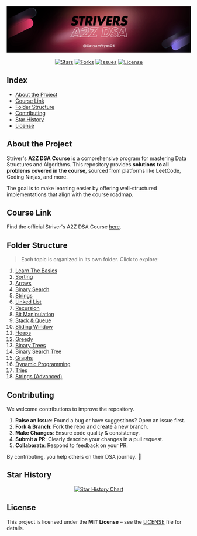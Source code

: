 ![Banner](./assets/banner.png)

<p align="center">
  <a href="https://github.com/SatyamVyas04/STRIVERS_A2Z_DSA/stargazers"><img src="https://img.shields.io/github/stars/SatyamVyas04/STRIVERS_A2Z_DSA?style=for-the-badge&logo=github" alt="Stars"/></a>
  <a href="https://github.com/SatyamVyas04/STRIVERS_A2Z_DSA/network/members"><img src="https://img.shields.io/github/forks/SatyamVyas04/STRIVERS_A2Z_DSA?style=for-the-badge&logo=github" alt="Forks"/></a>
  <a href="https://github.com/SatyamVyas04/STRIVERS_A2Z_DSA/issues"><img src="https://img.shields.io/github/issues/SatyamVyas04/STRIVERS_A2Z_DSA?style=for-the-badge&logo=github" alt="Issues"/></a>
  <a href="https://github.com/SatyamVyas04/STRIVERS_A2Z_DSA/blob/main/LICENSE"><img src="https://img.shields.io/github/license/SatyamVyas04/STRIVERS_A2Z_DSA?style=for-the-badge" alt="License"/></a>
</p>

## Index

- [About the Project](#about-the-project)
- [Course Link](#course-link)
- [Folder Structure](#folder-structure)
- [Contributing](#contributing)
- [Star History](#star-history)
- [License](#license)

## About the Project

Striver's **A2Z DSA Course** is a comprehensive program for mastering Data Structures and Algorithms.
This repository provides **solutions to all problems covered in the course**, sourced from platforms like LeetCode, Coding Ninjas, and more.

The goal is to make learning easier by offering well-structured implementations that align with the course roadmap.

## Course Link

Find the official Striver's A2Z DSA Course [here](https://takeuforward.org/strivers-a2z-dsa-course/strivers-a2z-dsa-course-sheet-2/).

## Folder Structure

> Each topic is organized in its own folder. Click to explore:

1. [Learn The Basics](./01.%20LearnTheBasics)
2. [Sorting](./02.%20Sorting)
3. [Arrays](./03.%20Arrays)
4. [Binary Search](./04.%20BinarySearch)
5. [Strings](./05.%20Strings)
6. [Linked List](./06.%20LinkedList)
7. [Recursion](./07.%20Recursion)
8. [Bit Manipulation](./08.%20BitManipulation)
9. [Stack & Queue](./09.%20Stack%26Queue)
10. [Sliding Window](./10.%20SlidingWindow)
11. [Heaps](./11.%20Heaps)
12. [Greedy](./12.%20Greedy)
13. [Binary Trees](./13.%20BinaryTrees)
14. [Binary Search Tree](./14.%20BinarySearchTree)
15. [Graphs](./15.%20Graphs)
16. [Dynamic Programming](./16.%20DynamicProgramming)
17. [Tries](./17.%20Tries)
18. [Strings (Advanced)](./18.%20Strings)

## Contributing

We welcome contributions to improve the repository.

1. **Raise an Issue**: Found a bug or have suggestions? Open an issue first.
2. **Fork & Branch**: Fork the repo and create a new branch.
3. **Make Changes**: Ensure code quality & consistency.
4. **Submit a PR**: Clearly describe your changes in a pull request.
5. **Collaborate**: Respond to feedback on your PR.

By contributing, you help others on their DSA journey. 🚀

## Star History

<p align="center">
  <a href="https://star-history.com/#SatyamVyas04/STRIVERS_A2Z_DSA&Date">
    <img src="https://api.star-history.com/svg?repos=SatyamVyas04/STRIVERS_A2Z_DSA&type=Date" width="600" alt="Star History Chart"/>
  </a>
</p>

## License

This project is licensed under the **MIT License** – see the [LICENSE](./LICENSE) file for details.
